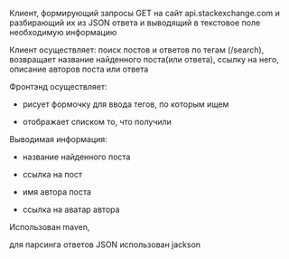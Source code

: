 Клиент, формирующий  запросы GET на сайт api.stackexchange.com и разбирающий их
из JSON ответа и выводящий в текстовое поле необходимую информацию

Клиент осуществляет:
поиск постов и ответов по тегам (/search), возвращает название найденного 
поста(или ответа), ссылку на него, описание авторов поста или ответа

Фронтэнд осуществляет:

* рисует формочку для ввода тегов, по которым ищем

* отображает списком то, что получили 

Выводимая информация:

* название найденного поста

* ссылка на пост

* имя автора поста

* ссылка на аватар автора


Использован maven, 

для парсинга ответов JSON использован jackson
